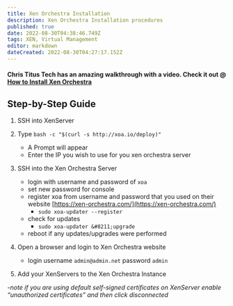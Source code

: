```yaml
---
title: Xen Orchestra Installation
description: Xen Orchestra Installation procedures
published: true
date: 2022-08-30T04:38:46.749Z
tags: XEN, Virtual Management
editor: markdown
dateCreated: 2022-08-30T04:27:17.152Z
---
```

#### Chris Titus Tech has an amazing walkthrough with a video. Check it out @ [How to Install Xen Orchestra](https://christitus.com/how-to-install-xen-orchestra/ "See on original website")


## Step-by-Step Guide

1.  SSH into XenServer 

2.  Type `bash -c "$(curl -s http://xoa.io/deploy)"`
    -  A Prompt will appear
    -  Enter the IP you wish to use for you xen orchestra server
3.  SSH into the Xen Orchestra Server
    -   login with username and password of `xoa`
    -   set new password for console
    -   register xoa from username and password that you used on their website [https://xen-orchestra.com/](https://xen-orchestra.com/)
        -   `sudo xoa-updater --register`
    -   check for updates
        -   `sudo xoa-updater &#8211;upgrade`
    -   reboot if any updates/upgrades were performed
4.  Open a browser and login to Xen Orchestra website
    -   login username `admin@admin.net` password `admin`
5.  Add your XenServers to the Xen Orchestra Instance 

 *-note if you are using default self-signed certificates on XenServer enable “unauthorized certificates” and then click disconnected*
